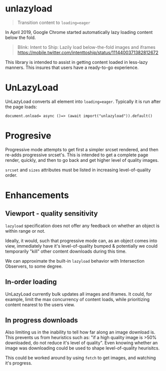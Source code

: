 # unlazyload

> Transition content to `loading=eager`

In April 2019, Google Chrome started automatically lazy loading content below the fold.

> Blink: Intent to Ship: Lazily load below-the-fold images and iframes
https://mobile.twitter.com/intenttoship/status/1114400371382812672

This library is intended to assist in getting content loaded in less-lazy manners. This insures that users have a ready-to-go experience.

# UnLazyLoad

UnLazyLoad converts all element into `loading=eager`. Typically it is run after the page loads:

```
document.onload= async ()=> (await import("unlazyload")).default()
```

# Progresive

Progressive mode attempts to get first a simpler srcset rendered, and then re-adds progressive srcset's. This is intended to get a complete page render, quickly, and then to go back and get higher level of quality images.

`srcset` and `sizes` attributes must be listed in increasing level-of-quality order.

# Enhancements

## Viewport - quality sensitivity

`lazyload` specification does not offer any feedback on whether an object is within range or not.

Ideally, it would, such that progressive mode can, as an object comes into view, immediately have it's level-of-quality bumped & potentially we could temporarily "kill" other content downloads during this time.

We can approximate the built-in `lazyload` behavior with Intersection Observers, to some degree.

## In-order loading

UnLazyLoad currently bulk updates all images and iframes. It could, for example, limit the max concurrency of content loads, while prioritizing content nearest to the users view.

## In progress downloads

Also limiting us in the inability to tell how far along an image download is. This prevents us from heuristics such as: "if a high quality image is >50% downloaded, do not reduce it's level of quality". Even knowing whether an image was downloading could be used to shape level-of-quality heurisitcs.

This could be worked around by using `fetch` to get images, and watching it's progress.
